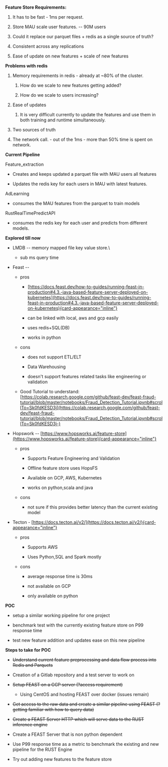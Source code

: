 **Feature Store Requirements:**

1.  It has to be fast - 1ms per request.

2.  Store MAU scale user features. \-- 90M users

3.  Could it replace our parquet files + redis as a single source of
    truth?

4.  Consistent across any replications

5.  Ease of update on new features + scale of new features

**Problems with redis**

1.  Memory requirements in redis - already at \~80% of the cluster.

    1.  How do we scale to new features getting added?

    2.  How do we scale to users increasing?

2.  Ease of updates

    1.  It is very difficult currently to update the features and use
        them in both training and runtime simultaneously.

3.  Two sources of truth

4.  The network call. - out of the 1ms - more than 50% time is spent on
    network.

**Current Pipeline**

Feature_extraction

- Creates and keeps updated a parquet file with MAU users all features

- Updates the redis key for each users in MAU with latest features.

AdLearning

- consumes the MAU features from the parquet to train models

RustRealTimePredictAPI

- consumes the redis key for each user and predicts from different
  models.

**Explored till now**

- LMDB \-- memory mapped file key value store.\
  - sub ms query time

- Feast --

  - pros

    - [https://docs.feast.dev/how-to-guides/running-feast-in-production#4.3.-java-based-feature-server-deployed-on-kubernetes](https://docs.feast.dev/how-to-guides/running-feast-in-production#4.3.-java-based-feature-server-deployed-on-kubernetes){card-appearance="inline"}

    - can be linked with local, aws and gcp easily

    - uses redis+SQL(DB)

    - works in python

  - cons

    - does not support ETL/ELT

    - Data Warehousing

    - doesn't support features related tasks like engineering or
      validation

  - Good Tutorial to understand:
    [https://colab.research.google.com/github/feast-dev/feast-fraud-tutorial/blob/master/notebooks/Fraud_Detection_Tutorial.ipynb#scrollTo=Sk0fdKESD3j](https://colab.research.google.com/github/feast-dev/feast-fraud-tutorial/blob/master/notebooks/Fraud_Detection_Tutorial.ipynb#scrollTo=Sk0fdKESD3j-)

- Hopswork --
  [https://www.hopsworks.ai/feature-store](https://www.hopsworks.ai/feature-store){card-appearance="inline"}

  - pros

    - Supports Feature Engineering and Validation

    - Offline feature store uses HopsFS

    - Available on GCP, AWS, Kubernetes

    - works on python,scala and java

  - cons

    - not sure if this provides better latency than the current existing
      model

- Tecton -
  [https://docs.tecton.ai/v2/](https://docs.tecton.ai/v2/){card-appearance="inline"}

  - pros

    - Supports AWS

    - Uses Python,SQL and Spark mostly

  - cons

    - average response time is 30ms

    - not available on GCP

    - only available on python

**POC**

- setup a similar working pipeline for one project

- benchmark test with the currently existing feature store on P99
  response time

- test new feature addition and updates ease on this new pipeline

**Steps to take for POC**

- ~~Understand current feature preprocessing and data flow process into
  Redis and Parquets~~

- Creation of a Gitlab repository and a test server to work on

- ~~Setup FEAST on a GCP server (?access requirement)~~

  - Using CentOS and hosting FEAST over docker (issues remain)

- ~~Get access to the raw data and create a similar pipeline using FEAST
  (?getting familiar with how to query data)~~

- ~~Create a FEAST Server HTTP which will serve data to the RUST
  inference engine~~

- Create a FEAST Server that is non python dependent

- Use P99 response time as a metric to benchmark the existing and new
  pipeline for the RUST Engine

- Try out adding new features to the feature store
